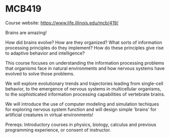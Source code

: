 # MCB419

Course website: https://www.life.illinois.edu/mcb/419/

Brains are amazing! 

How did brains evolve? 
How are they organized? 
What sorts of information processing principles do they implement? 
How do these principles give rise to adaptive behavior and intelligence?

This course focuses on understanding the information processing problems that organisms face in natural environments and how nervous systems have evolved to solve those problems.

We will explore evolutionary trends and trajectories leading from single-cell behavior, to the emergence of nervous systems in multicellular organisms, to the sophisticated information processing capabilities of vertebrate brains.

We will introduce the use of computer modeling and simulation techiques for exploring nervous system function and will design simple 'brains' for artificial creatures in virtual environments!

Prereqs: Introductory courses in physics, biology, calculus and previous programming experience, or consent of instructor.

